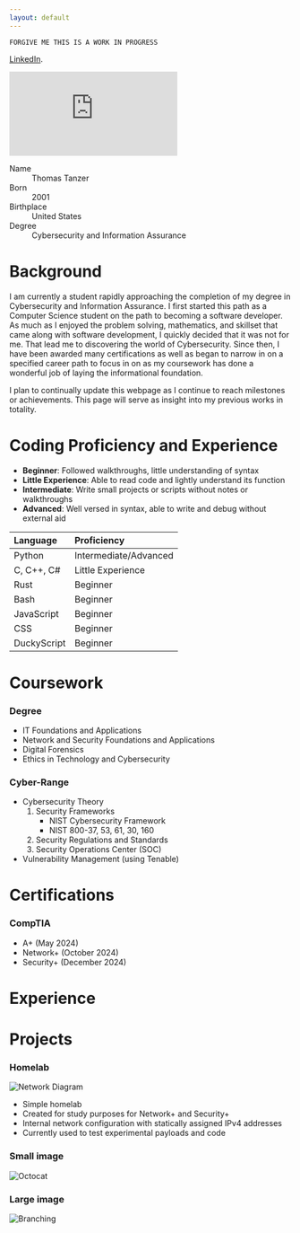 ```yaml
---
layout: default
---
```


`FORGIVE ME THIS IS A WORK IN PROGRESS`

[LinkedIn](https://www.linkedin.com/in/thomas-tanzer-747b26237/).
<iframe src="https://tryhackme.com/api/v2/badges/public-profile?userPublicId=3143482" style='border:none;'></iframe>


<dl>
<dt>Name</dt>
<dd>Thomas Tanzer</dd>
<dt>Born</dt>
<dd>2001</dd>
<dt>Birthplace</dt>
<dd>United States</dd>
<dt>Degree</dt>
<dd>Cybersecurity and Information Assurance</dd>
</dl>


# Background

I am currently a student rapidly approaching the completion of my degree in Cybersecurity and Information Assurance. I first started this path as a Computer Science student on the path to becoming a software developer. As much as I enjoyed the problem solving, mathematics, and skillset that came along with software development, I quickly decided that it was not for me. That lead me to discovering the world of Cybersecurity. Since then, I have been awarded many certifications as well as began to narrow in on a specified career path to focus in on as my coursework has done a wonderful job of laying the informational foundation.

I plan to continually update this webpage as I continue to reach milestones or achievements. This page will serve as insight into my previous works in totality.

# Coding Proficiency and Experience

*   **Beginner**: Followed walkthroughs, little understanding of syntax
*   **Little Experience**: Able to read code and lightly understand its function
*   **Intermediate**: Write small projects or scripts without notes or walkthroughs
*   **Advanced**: Well versed in syntax, able to write and debug without external aid

| Language     | Proficiency       |
|:-------------|:------------------|
| Python       | Intermediate/Advanced      |
| C, C++, C#   | Little Experience |
| Rust         | Beginner          |
| Bash         | Beginner          |
| JavaScript   | Beginner          |
| CSS          | Beginner          |
| DuckyScript  | Beginner          |

# Coursework
### Degree
*   IT Foundations and Applications
*   Network and Security Foundations and Applications
*   Digital Forensics
*   Ethics in Technology and Cybersecurity

### Cyber-Range
*   Cybersecurity Theory
    1. Security Frameworks
       - NIST Cybersecurity Framework
       - NIST 800-37, 53, 61, 30, 160
    3. Security Regulations and Standards
    4. Security Operations Center (SOC)
*   Vulnerability Management (using Tenable)
    

# Certifications
### CompTIA
*   A+ (May 2024)
*   Network+ (October 2024)
*   Security+ (December 2024)

# Experience


# Projects
### Homelab

 ![Network Diagram](https://github.com/user-attachments/assets/e8a12dec-aba0-42cc-ae81-436b464485c9)

   *  Simple homelab
   *  Created for study purposes for Network+ and Security+
   *  Internal network configuration with statically assigned IPv4 addresses
   *  Currently used to test experimental payloads and code


### Small image

![Octocat](https://github.githubassets.com/images/icons/emoji/octocat.png)

### Large image

![Branching](https://guides.github.com/activities/hello-world/branching.png)

